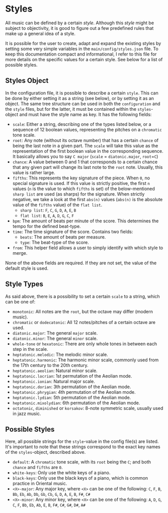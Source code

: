 # Styles
All music can be defined by a certain _style_. Although this _style_ might be subject to
objectivity, it is good to figure out a few predefined rules that make up a general idea of a
style.

It is possible for the user to create, adapt and expand the existing styles by setting some
very simple variables in the `main/config/styles.json` file. To keep this documentation
compact and informational, I refer to this file for more details on the specific values for
a certain style. See below for a list of possible styles.

## Styles Object
In the configuration file, it is possible to describe a certain `style`. This can be done by
either setting it as a string (see below), or by setting it as an object. The same tree
structure can be used in both the `configuration` and the `style` files, but for the latter,
it must be contained within the `styles`-object and must have the style name as key.
It has the following fields:
- `scale`: Either a string, describing one of the types listed below, or a sequence of 12
boolean values, representing the pitches on a `chromatic` tone scale.
- `root`: Any note (without its octave number) that has a certain `chance` of being the last 
note in a given part. The `scale` will take this value as the representation of the first
boolean value in the corresponding sequence. It basically allows you to say `C major` (`scale`
= `diatonic.major`, `root`=`C`)
- `chance`: A value between 0 and 1 that corresponds to a certain chance that any given part
will change its last note to the `root` note. Usually, this value is rather large.
- `fifths`: This represents the key signature of the piece. When `0`, no special signature is
used. If this value is strictly positive, the first `n` values (`n` is the value to which
`fifths` is set) of the below-mentioned `sharp list` are used (as sharps) for the signature.
When strictly negative, we take a look at the first `abs(n)` values (`abs(n)` is the absolute
value of the `fifths` value) of the `flat list`.
  - `sharp list`: `F`, `C`, `G`, `D`, `A`, `E`, `B`
  - `flat list`: `B`, `E`, `A`, `D`, `G`, `C`, `F`
- `bpm`: The amount of beats per minute of the score. This determines the tempo for the
defined beat-type.
- `time`: The time signature of the score. Contains two fields:
  - `beats`: The amount of beats per measure.
  - `type`: The beat-type of the score.
- `from`: This helper field allows a user to simply identify with which style to merge. 

None of the above fields are required. If they are not set, the value of the default style
is used.

## Style Types
As said above, there is a possibility to set a certain `scale` to a string, which can be one
of:
- `monotonic`: All notes are the `root`, but the octave may differ (modern music).
- `chromatic` or `dodecatonic`: All 12 notes/pitches of a certain octave are used.
- `diatonic.major`: The general `major` scale.
- `diatonic.minor`: The general `minor` scale.
- `whole-tone` or `hexatonic`: There are only whole tones in between each step in the scale.
- `heptatonic.melodic`: The melodic minor scale.
- `heptatonic.harmonic`: The harmonic minor scale, commonly used from the 17th century to the
20th century.
- `heptatonic.aeolian`: Natural minor scale.
- `heptatonic.locrian`: 1st permutation of the Aeolian mode. 
- `heptatonic.ionian`: Natural major scale.
- `heptatonic.dorian`: 3th permutation of the Aeolian mode.
- `heptatonic.phrygian`: 4th permutation of the Aeolian mode.
- `heptatonic.lydian`: 5th permutation of the Aeolian mode.
- `heptatonic.mixolydian`: 6th permutation of the Aeolian mode.
- `octatonic`, `diminished` or `korsakov`: 8-note symmetric scale, usually used in jazz
music.

## Possible Styles
Here, all possible strings for the `style`-value in the config file(s) are listed. It's
important to note that these strings correspond to the exact key names of the `styles`-object,
described above.
- `default`: A `chromatic` tone scale, with its `root` being the `C`; and both `chance` and
`fifths` are `0`.
- `white-keys`: Only use the white keys of a piano.
- `black-keys`: Only use the black keys of a piano, which is common practice in Oriental
music.
- `<X>-major`: Any major key, where `<X>` can be one of the following: `C`, `F`, `B`, `Bb`,
`Eb`, `Ab`, `Db`, `Gb`, `Cb`, `G`, `D`, `A`, `E`, `B`, `F#`, `C#`
- `<X>-minor`: Any minor key, where `<X>` can be one of the following: `A`, `D`, `G`, `C`,
`F`, `Bb`, `Eb`, `Ab`, `E`, `B`, `F#`, `C#`, `G#`, `D#`, `A#`
